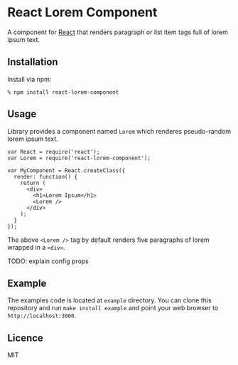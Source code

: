 # React Lorem Component

A component for [React][1] that renders paragraph or list item tags full 
of lorem ipsum text.


## Installation

Install via npm:

    % npm install react-lorem-component


## Usage

Library provides a component named `Lorem` which renderes 
pseudo-random lorem ipsum text.

    var React = require('react');
    var Lorem = require('react-lorem-component');

    var MyComponent = React.createClass({
      render: function() {
        return (
          <div>
            <h1>Lorem Ipsum</h1>
            <Lorem />
          </div>
        );
      }
    });

The above `<Lorem />` tag by default renders five paragraphs 
of lorem wrapped in a `<div>`.

TODO: explain config props


## Example

The examples code is located at `example` directory. You can clone this
repository and run `make install example` and point your web browser to
`http://localhost:3000`.


## Licence

MIT


[1]: https://facebook.github.io/react/
